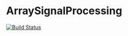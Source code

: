 # ArraySignalProcessing

[![Build Status](https://github.com/Matt266/ArraySignalProcessing.jl/actions/workflows/CI.yml/badge.svg?branch=master)](https://github.com/Matt266/ArraySignalProcessing.jl/actions/workflows/CI.yml?query=branch%3Amaster)
